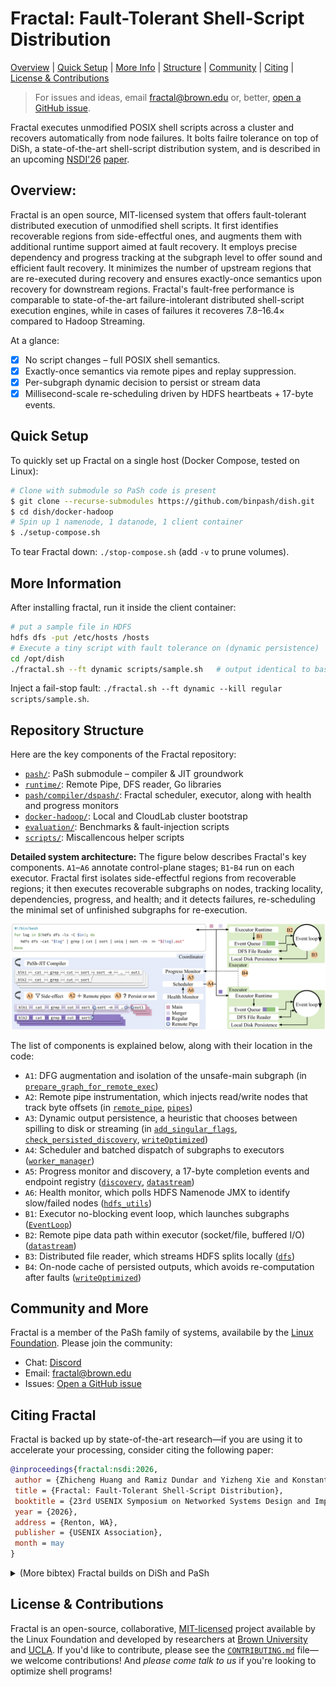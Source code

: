 # Fractal: Fault-Tolerant Shell-Script Distribution
[Overview](#overview) | [Quick Setup](#quick-setup) | [More Info](#more-information) | [Structure](#repository-structure) | [Community](#community-and-more) | [Citing](#citing-fractal) | [License & Contributions](#license-and-contributing)

> For issues and ideas, email [fractal@brown.edu](mailto:fractal@brown.edu) or, better, [open a GitHub issue](https://github.com/binpash/fractal/issues/new/choose).
>

Fractal executes unmodified POSIX shell scripts across a cluster and recovers automatically from node failures.
It bolts failre tolerance on top of DiSh, a state-of-the-art shell-script distribution system, and is described in an upcoming [NSDI'26](https://www.usenix.org/conference/nsdi26) [paper](#citing-fractal).

## Overview:

Fractal is an open source, MIT-licensed system that offers fault-tolerant distributed execution of unmodified shell scripts. 
It first identifies recoverable regions from side-effectful ones, and augments them with additional runtime support aimed at fault recovery.
It employs precise dependency and progress tracking at the subgraph level to offer sound and efficient fault recovery.
It minimizes the number of upstream regions that are re-executed during recovery and ensures exactly-once semantics upon recovery for downstream regions. 
Fractal's fault-free performance is comparable to state-of-the-art failure-intolerant distributed shell-script execution engines, while in cases of failures it recoveres 7.8–16.4× compared to Hadoop Streaming.

At a glance:
- [x] No script changes – full POSIX shell semantics.  
- [x] Exactly-once semantics via remote pipes and replay suppression.  
- [x] Per-subgraph dynamic decision to persist or stream data
- [x] Millisecond-scale re-scheduling driven by HDFS heartbeats + 17-byte events.

## Quick Setup
To quickly set up Fractal on a single host (Docker Compose, tested on Linux):

```bash
# Clone with submodule so PaSh code is present
$ git clone --recurse-submodules https://github.com/binpash/dish.git
$ cd dish/docker-hadoop
# Spin up 1 namenode, 1 datanode, 1 client container
$ ./setup-compose.sh
```

To tear Fractal down: `./stop-compose.sh` (add `-v` to prune volumes).

## More Information

After installing fractal, run it inside the client container:

```bash
# put a sample file in HDFS
hdfs dfs -put /etc/hosts /hosts
# Execute a tiny script with fault tolerance on (dynamic persistence)
cd /opt/dish
./fractal.sh --ft dynamic scripts/sample.sh   # output identical to bash
```
Inject a fail-stop fault: `./fractal.sh --ft dynamic --kill regular scripts/sample.sh`.


## Repository Structure

Here are the key components of the Fractal repository:

* [`pash/`](https://github.com/binpash/pash/tree/nsdi26-ae): PaSh submodule – compiler & JIT groundwork
* [`runtime/`](runtime/): Remote Pipe, DFS reader, Go libraries
* [`pash/compiler/dspash/`](https://github.com/binpash/pash/tree/nsdi26-ae/compiler/dspash/): Fractal scheduler, executor, along with health and progress monitors
* [`docker-hadoop/`](https://github.com/binpash/docker-hadoop/tree/nsdi26-ae): Local and CloudLab cluster bootstrap
* [`evaluation/`](evaluation/): Benchmarks & fault-injection scripts
* [`scripts/`](scripts/): Miscallencous helper scripts

**Detailed system architecture:** The figure below describes Fractal's key components. `A1`–`A6` annotate control-plane stages; `B1`-`B4` run on each executor. Fractal first isolates side-effectful regions from recoverable regions; it then executes recoverable subgraphs on nodes, tracking locality, dependencies, progress, and health; and it detects failures, re-scheduling the minimal set of unfinished subgraphs for re-execution.

![Fractal architecture](ae-data/tech-outline.png)

The list of components is explained below, along with their location in the code:
* `A1`: DFG augmentation and isolation of the unsafe-main subgraph (in [`prepare_graph_for_remote_exec`](https://github.com/binpash/pash/blob/nsdi26-ae/compiler/dspash/ir_helper.py#L396))
* `A2`: Remote pipe instrumentation, which injects read/write nodes that track byte offsets (in [`remote_pipe`](https://github.com/binpash/pash/blob/nsdi26-ae/compiler/definitions/ir/nodes/remote_pipe.py#L4), [`pipes`](./runtime/pipe/))
* `A3`: Dynamic output persistence, a heuristic that chooses between spilling to disk or streaming (in [`add_singular_flags`](https://github.com/binpash/pash/blob/nsdi26-ae/compiler/dspash/ir_helper.py#L390), [`check_persisted_discovery`](./pash/compiler/dspash/worker_manager.py#260), [`writeOptimized`](runtime/pipe/datastream/datastream.go#L278))
* `A4`: Scheduler and batched dispatch of subgraphs to executors ([`worker_manager`](https://github.com/binpash/pash/blob/nsdi26-ae/compiler/dspash/worker_manager.py#L150))
* `A5`: Progress monitor and discovery, a 17-byte completion events and endpoint registry ([`discovery`](runtime/pipe/discovery/), [`datastream`](runtime/pipe/datastream/datastream.go))
* `A6`: Health monitor, which polls HDFS Namenode JMX to identify slow/failed nodes ([`hdfs_utils`](https://github.com/binpash/pash/tree/nsdi26-ae/compiler/dspash/hdfs_utils.py))
* `B1`: Executor no-blocking event loop, which launches subgraphs ([`EventLoop`](https://github.com/binpash/pash/blob/nsdi26-ae/compiler/dspash/worker.py#L405))
* `B2`: Remote pipe data path within executor (socket/file, buffered I/O) ([`datastream`](runtime/pipe/datastream/datastream.go))
* `B3`: Distributed file reader, which streams HDFS splits locally ([`dfs`](runtime/dfs/))
* `B4`: On-node cache of persisted outputs, which avoids re-computation after faults ([`writeOptimized`](runtime/pipe/datastream/datastream.go#L278))

## Community and More

Fractal is a member of the PaSh family of systems, availabile by the [Linux Foundation](). Please join the community:

* Chat: [Discord](http://join.binpa.sh/) 
* Email: [fractal@brown.edu](mailto:fractal@brown.edu) 
* Issues: [Open a GitHub issue](https://github.com/binpash/fractal/issues/new/choose)

## Citing Fractal

Fractal is backed up by state-of-the-art research—if you are using it to accelerate your processing, consider citing the following paper:

```bibtex
@inproceedings{fractal:nsdi:2026,
 author = {Zhicheng Huang and Ramiz Dundar and Yizheng Xie and Konstantinos Kallas and Nikos Vasilakis},
 title = {Fractal: Fault-Tolerant Shell-Script Distribution},
 booktitle = {23rd USENIX Symposium on Networked Systems Design and Implementation (NSDI 26)},
 year = {2026},
 address = {Renton, WA},
 publisher = {USENIX Association},
 month = may
}
```

<details><summary>(More bibtex) Fractal builds on DiSh and PaSh</summary>

The DiSh paper, from NSDI'23:

```bibtex
@inproceedings{dish:nsdi:2023,
 author = {Tammam Mustafa and Konstantinos Kallas and Pratyush Das and Nikos Vasilakis},
 title = {{DiSh}: Dynamic {Shell-Script} Distribution},
 booktitle = {20th USENIX Symposium on Networked Systems Design and Implementation (NSDI 23)},
 year = {2023},
 isbn = {978-1-939133-33-5},
 address = {Boston, MA},
 pages = {341--356},
 url = {https://www.usenix.org/conference/nsdi23/presentation/mustafa},
 publisher = {USENIX Association},
 month = apr
}
```

The PaSh paper, from OSDI'22:
```bibtex
@inproceedings{pash:osdi:2022,
 author = {Konstantinos Kallas and Tammam Mustafa and Jan Bielak and Dimitris Karnikis and Thurston H.Y. Dang and Michael Greenberg and Nikos Vasilakis},
 title = {Practically Correct, {Just-in-Time} Shell Script Parallelization},
 booktitle = {16th USENIX Symposium on Operating Systems Design and Implementation (OSDI 22)},
 year = {2022},
 isbn = {978-1-939133-28-1},
 address = {Carlsbad, CA},
 pages = {769--785},
 url = {https://www.usenix.org/conference/osdi22/presentation/kallas},
 publisher = {USENIX Association},
 month = jul
}
```

</details>


## License & Contributions

Fractal is an open-source, collaborative, [MIT-licensed](https://github.com/atlas-brown/slowpoke/blob/main/LICENSE) project available by the Linux Foundation and developed by researchers at [Brown University](https://cs.brown.edu/) and [UCLA](https://www.cs.ucla.edu/). If you'd like to contribute, please see the [`CONTRIBUTING.md`](./CONTRIBUTING.md) file—we welcome contributions! And _please come talk to us_ if you're looking to optimize shell programs!
